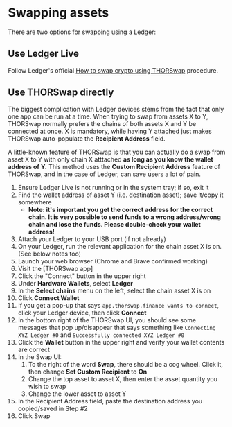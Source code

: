# Swapping assets

There are two options for swapping using a Ledger:

## Use Ledger Live

Follow Ledger's official [How to swap crypto using THORSwap][1] procedure.

## Use THORSwap directly

The biggest complication with Ledger devices stems from the fact that only one app can be run at a time.
When trying to swap from assets X to Y, THORSwap normally prefers the chains of both assets X and Y be
connected at once.  X is mandatory, while having Y attached just makes THORSwap auto-populate the
**Recipient Address** field.

A little-known feature of THORSwap is that you can actually do a swap from asset X to Y with only chain X
atttached **as long as you know the wallet address of Y.**  This method uses the **Custom Recipient Address**
feature of THORSwap, and in the case of Ledger, can save users a lot of pain.

1. Ensure Ledger Live is not running or in the system tray; if so, exit it
1. Find the wallet address of asset Y (i.e. destination asset); save it/copy it somewhere
   - **Note: it's important you get the correct address for the correct chain.  It is very possible to send funds to a wrong address/wrong chain and lose the funds.  Please double-check your wallet address!**
1. Attach your Ledger to your USB port (if not already)
1. On your Ledger, run the relevant application for the chain asset X is on.  (See below notes too)
1. Launch your web browser (Chrome and Brave confirmed working)
1. Visit the [THORSwap app]
1. Click the "Connect" button in the upper right
1. Under **Hardware Wallets**, select **Ledger**
1. In the **Select chains** menu on the left, select the chain asset X is on
1. Click **Connect Wallet**
1. If you get a pop-up that says `app.thorswap.finance wants to connect`, click your Ledger device, then click **Connect**
1. In the bottom right of the THORSwap UI, you should see some messages that pop up/disappear that says something like `Connecting XYZ Ledger #0` and `Successfully connected XYZ Ledger #0`
1. Click the **Wallet** button in the upper right and verify your wallet contents are correct
1. In the Swap UI:
   1. To the right of the word **Swap**, there should be a cog wheel.  Click it, then change **Set Custom Recipient** to **On**
   1. Change the top asset to asset X, then enter the asset quantity you wish to swap
   1. Change the lower asset to asset Y
1. In the Recipient Address field, paste the destination address you copied/saved in Step #2
1. Click Swap

[1]: https://support.ledger.com/hc/en-us/articles/12168993164957-How-to-swap-crypto-using-THORSwap?docs=true
